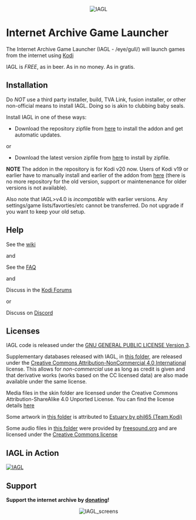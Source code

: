 <meta name="robots" content="noindex, nofollow">

<p align="center">
  <img style="max-width:50vw" src="https://repository-images.githubusercontent.com/129450529/0dcca600-7a9a-11eb-8892-f50d5ccd601c" alt="IAGL"/>
</p>


Internet Archive Game Launcher
==========================

The Internet Archive Game Launcher (IAGL - /eye/gull/) will launch games from the internet using [Kodi](http://kodi.tv)

IAGL is *FREE*, as in beer. As in no money. As in gratis.


Installation
-------------

Do *NOT* use a third party installer, build, TVA Link, fusion installer, or other non-official means to install IAGL.  Doing so is akin to clubbing baby seals.

Install IAGL in one of these ways:

- Download the repository zipfile from [here](https://github.com/zach-morris/repository.zachmorris/raw/master/repository.zachmorris/repository.zachmorris-1.0.4.zip) to install the addon and get automatic updates.

or

- Download the latest version zipfile from [here](https://github.com/zach-morris/repository.zachmorris/tree/master/plugin.program.iagl) to install by zipfile.

**NOTE**
The addon in the repository is for Kodi v20 now.
Users of Kodi v19 or earlier have to manually install and earlier of the addon from [here](https://github.com/zach-morris/repository.zachmorris/tree/master/plugin.program.iagl) (there is no more repository for the old version, support or maintenenance for older versions is not available).

Also note that IAGL>v4.0 is *incompatible* with earlier versions.  Any settings/game lists/favorties/etc cannot be transferred.  Do not upgrade if you want to keep your old setup.

Help
-------------

See the [wiki](https://github.com/zach-morris/plugin.program.iagl/wiki)

and

See the [FAQ](https://github.com/zach-morris/plugin.program.iagl/wiki/5.--FAQ)

and

Discuss in the [Kodi Forums](https://forum.kodi.tv/showthread.php?tid=332966)

or 

Discuss on [Discord](https://discord.gg/DyxADcp)



Licenses
-------------

IAGL code is released under the [GNU GENERAL PUBLIC LICENSE Version 3](https://www.gnu.org/licenses/gpl-3.0.en.html).

Supplementary databases released with IAGL, in [this folder](https://github.com/zach-morris/plugin.program.iagl/tree/main/resources/data/), are released under the [Creative Commons Attribution-NonCommercial 4.0 International](https://creativecommons.org/licenses/by-sa/4.0/) license. This allows for *non-commercial* use as long as credit is given and that derivative works (works based on the CC licensed data) are also made available under the same license.

Media files in the skin folder are licensed under the Creative Commons Attribution-ShareAlike 4.0 Unported License.  You can find the license details [here](http://creativecommons.org/licenses/by-sa/4.0/)

Some artwork in [this folder](https://github.com/zach-morris/plugin.program.iagl/tree/main/resources/skins/Default/media) is attributed to [Estuary by phil65 (Team Kodi)](https://github.com/phil65/skin.estuary)

Some audio files in [this folder](https://github.com/zach-morris/plugin.program.iagl/tree/main/resources/skins/Default/media) were provided by [freesound.org](https://freesound.org/help/about/) and are licensed under the [Creative Commons license](http://creativecommons.org)


IAGL in Action
-------------------

[![IAGL](https://i.imgur.com/rHgDFw1.gif)](https://www.youtube.com/watch?v=jUIbVqd_iTE)


Support
-------------------

**Support the internet archive by [donating](https://archive.org/donate/)!**


<p align="center">
  <img style="max-width:25vw" src="https://i.imgur.com/2JEHlLY.png" alt="IAGL_screens"/>
</p>

